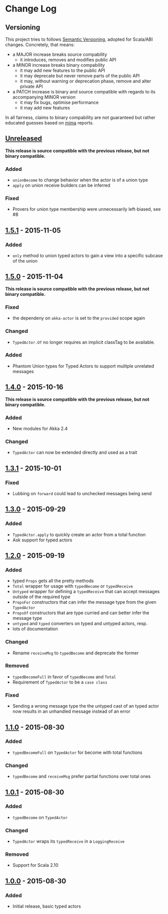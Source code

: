 # Change Log

## Versioning

This project tries to follows [Semantic Versioning](http://semver.org/),
adopted for Scala/ABI changes. Concretely, that means:

- a MAJOR increase breaks source compability
    - it introduces, removes and modifies public API
- a MINOR increase breaks binary compability
    - it may add new features to the public API
    - it may deprecate but never remove parts of the public API
    - it may, without warning or deprecation phase, remove and alter private API
- a PATCH increase is binary and source compatible with regards to its accompanying MINOR version
    - it may fix bugs, optimise performance
    - it may add new features  

In all fairness, claims to binary compability are not guaranteed but rather educated 
guesses based on [mima](https://github.com/typesafehub/migration-manager) reports.



## [Unreleased][unreleased]
**This release is source compatible with the previous release, but not binary compatible.**

### Added
- `unionBecome` to change behavior when the actor is of a union type
- `apply` on union receive builders can be inferred

### Fixed
- Provers for union type membership were unnecessarily left-biased, see #8


## [1.5.1][1.5.1] - 2015-11-05

### Added
- `only` method to union typed actors to gain a view into a specific subcase of the union 


## [1.5.0][1.5.0] - 2015-11-04
**This release is source compatible with the previous release, but not binary compatible.**

### Fixed
- the dependeny on `akka-actor` is set to the `provided` scope again

### Changed
- `TypedActor.Of` no longer requires an implicit classTag to be available.

### Added
- Phantom Union types for Typed Actors to support mulitple unrelated messages


## [1.4.0][1.4.0] - 2015-10-16
**This release is source compatible with the previous release, but not binary compatible.**

### Added
- New modules for Akka 2.4

### Changed
- `TypedActor` can now be extended directly and used as a trait


## [1.3.1][1.3.1] - 2015-10-01
### Fixed
- Lubbing on `forward` could lead to unchecked messages being send


## [1.3.0][1.3.0] - 2015-09-29
### Added
- `TypedActor.apply` to quickly create an actor from a total function
- Ask support for typed actors


## [1.2.0][1.2.0] - 2015-09-19
### Added
- typed `Props` gets all the pretty methods
- `Total` wrapper for usage with `typedBecome` or `typedReceive`
- `Untyped` wrapper for defining a `typedReceive` that can accept messages outside of the required type
- `PropsFor` constructors that can infer the message type from the given `TypedActor`
- `PropsOf` constructors that are type curried and can better infer the message type
- `untyped` and `typed` converters on typed and untyped actors, resp.
- lots of documentation

### Changed
- Rename `receiveMsg` to `typedBecome` and deprecate the former

### Removed
- `typedBecomeFull` in favor of `typedBecome` and `Total`
- Requirement of `TypedActor` to be a `case class`

### Fixed
- Sending a wrong message type the the untyped cast of an typed actor now results in an unhandled message instead of an error


## [1.1.0][1.1.0] - 2015-08-30
### Added
- `typedBecomeFull` on `TypedActor` for become with total functions

### Changed
- `typedBecome` and `receiveMsg` prefer partial functions over total ones


## [1.0.1][1.0.1] - 2015-08-30
### Added
- `typedBecome` on `TypedActor`

### Changed
- `TypedActor` wraps its `typedReceive` in a `LoggingReceive`

### Removed
- Support for Scala 2.10


## [1.0.0][1.0.0] - 2015-08-30
### Added
- Initial release, basic typed actors


[unreleased]: https://github.com/knutwalker/typed-actors/compare/v1.5.1...develop
[1.5.1]: https://github.com/knutwalker/typed-actors/compare/v1.5.0...v1.5.1
[1.5.0]: https://github.com/knutwalker/typed-actors/compare/v1.4.0...v1.5.0
[1.4.0]: https://github.com/knutwalker/typed-actors/compare/v1.3.1...v1.4.0
[1.3.1]: https://github.com/knutwalker/typed-actors/compare/v1.3.0...v1.3.1
[1.3.0]: https://github.com/knutwalker/typed-actors/compare/v1.2.0...v1.3.0
[1.2.0]: https://github.com/knutwalker/typed-actors/compare/v1.1.0...v1.2.0
[1.1.0]: https://github.com/knutwalker/typed-actors/compare/v1.0.1...v1.1.0
[1.0.1]: https://github.com/knutwalker/typed-actors/compare/v1.0.0...v1.0.1
[1.0.0]: https://github.com/knutwalker/typed-actors/compare/9cae71d329e808479e50cd6c10cd1ca4aca2343f...v1.0.0

